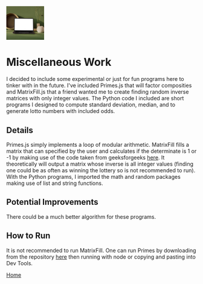 <img src="compwork.jpg" width='100'/>

# Miscellaneous Work
I decided to include some experimental or just for fun programs here to tinker with in the future. I've included Primes.js that will factor composities and MatrixFill.js that a friend wanted me to create finding random inverse matrices with only integer values. The Python code I included are short programs I designed to compute standard deviation, median, and to generate lotto numbers with included odds.
## Details
Primes.js simply implements a loop of modular arithmetic. MatrixFill fills a matrix that can specified by the user and calculates if the determinate is 1 or -1 by making use of the code taken from geeksforgeeks [here](https://www.geeksforgeeks.org/determinant-of-a-matrix/). It theoretically will output a matrix whose inverse is all integer values (finding one could be as often as winning the lottery so is not recommended to run). With the Python programs, I imported the math and random packages making use of list and string functions. 
## Potential Improvements
There could be a much better algorithm for these programs.
## How to Run
It is not recommended to run MatrixFill. One can run Primes by downloading from the repository [here](https://github.com/TaylorCharlesHall/misc) then running with node or copying and pasting into Dev Tools.

[Home](https://taylorcharleshall.github.io)
